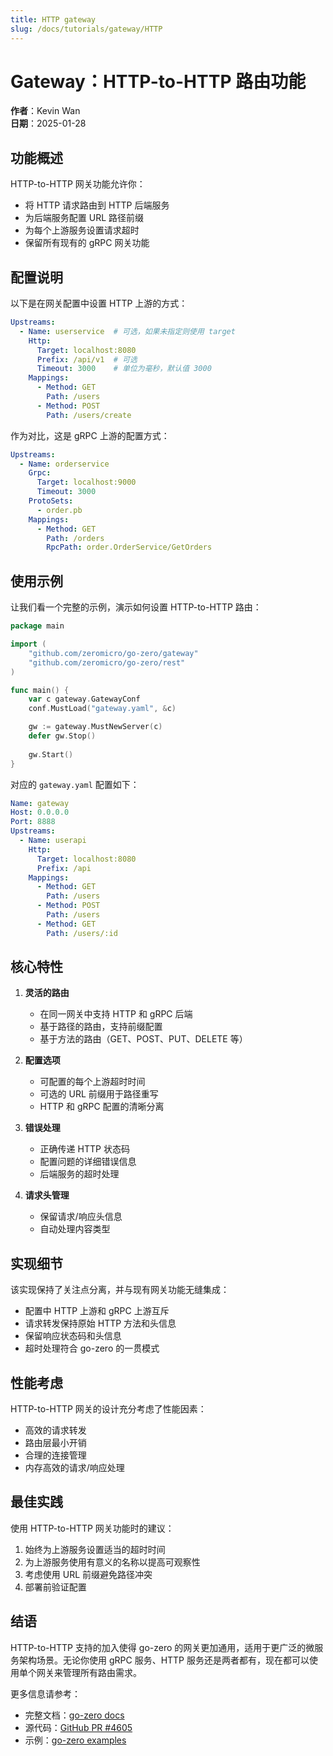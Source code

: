 ```yaml
---
title: HTTP gateway
slug: /docs/tutorials/gateway/HTTP
---
```


# Gateway：HTTP-to-HTTP 路由功能

**作者**：Kevin Wan  
**日期**：2025-01-28

## 功能概述

HTTP-to-HTTP 网关功能允许你：
- 将 HTTP 请求路由到 HTTP 后端服务
- 为后端服务配置 URL 路径前缀
- 为每个上游服务设置请求超时
- 保留所有现有的 gRPC 网关功能

## 配置说明

以下是在网关配置中设置 HTTP 上游的方式：

```yaml
Upstreams:
  - Name: userservice  # 可选，如果未指定则使用 target
    Http:
      Target: localhost:8080
      Prefix: /api/v1  # 可选
      Timeout: 3000    # 单位为毫秒，默认值 3000
    Mappings:
      - Method: GET
        Path: /users
      - Method: POST
        Path: /users/create
```

作为对比，这是 gRPC 上游的配置方式：

```yaml
Upstreams:
  - Name: orderservice
    Grpc:
      Target: localhost:9000
      Timeout: 3000
    ProtoSets:
      - order.pb
    Mappings:
      - Method: GET
        Path: /orders
        RpcPath: order.OrderService/GetOrders
```

## 使用示例

让我们看一个完整的示例，演示如何设置 HTTP-to-HTTP 路由：

```go
package main

import (
    "github.com/zeromicro/go-zero/gateway"
    "github.com/zeromicro/go-zero/rest"
)

func main() {
    var c gateway.GatewayConf
    conf.MustLoad("gateway.yaml", &c)

    gw := gateway.MustNewServer(c)
    defer gw.Stop()
    
    gw.Start()
}
```

对应的 `gateway.yaml` 配置如下：

```yaml
Name: gateway
Host: 0.0.0.0
Port: 8888
Upstreams:
  - Name: userapi
    Http:
      Target: localhost:8080
      Prefix: /api
    Mappings:
      - Method: GET
        Path: /users
      - Method: POST
        Path: /users
      - Method: GET
        Path: /users/:id
```

## 核心特性

1. **灵活的路由**
    - 在同一网关中支持 HTTP 和 gRPC 后端
    - 基于路径的路由，支持前缀配置
    - 基于方法的路由（GET、POST、PUT、DELETE 等）

2. **配置选项**
    - 可配置的每个上游超时时间
    - 可选的 URL 前缀用于路径重写
    - HTTP 和 gRPC 配置的清晰分离

3. **错误处理**
    - 正确传递 HTTP 状态码
    - 配置问题的详细错误信息
    - 后端服务的超时处理

4. **请求头管理**
    - 保留请求/响应头信息
    - 自动处理内容类型

## 实现细节

该实现保持了关注点分离，并与现有网关功能无缝集成：

- 配置中 HTTP 上游和 gRPC 上游互斥
- 请求转发保持原始 HTTP 方法和头信息
- 保留响应状态码和头信息
- 超时处理符合 go-zero 的一贯模式

## 性能考虑

HTTP-to-HTTP 网关的设计充分考虑了性能因素：
- 高效的请求转发
- 路由层最小开销
- 合理的连接管理
- 内存高效的请求/响应处理

## 最佳实践

使用 HTTP-to-HTTP 网关功能时的建议：

1. 始终为上游服务设置适当的超时时间
2. 为上游服务使用有意义的名称以提高可观察性
3. 考虑使用 URL 前缀避免路径冲突
4. 部署前验证配置

## 结语

HTTP-to-HTTP 支持的加入使得 go-zero 的网关更加通用，适用于更广泛的微服务架构场景。无论你使用 gRPC 服务、HTTP 服务还是两者都有，现在都可以使用单个网关来管理所有路由需求。

更多信息请参考：
- 完整文档：[go-zero docs](https://go-zero.dev)
- 源代码：[GitHub PR #4605](https://github.com/zeromicro/go-zero/pull/4605)
- 示例：[go-zero examples](https://github.com/zeromicro/zero-examples)